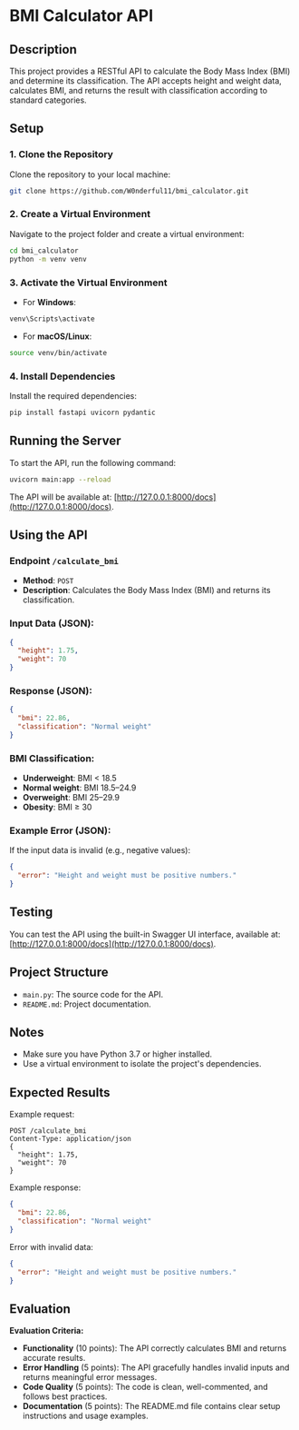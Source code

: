 # BMI Calculator API

## Description

This project provides a RESTful API to calculate the Body Mass Index (BMI) and determine its classification. The API accepts height and weight data, calculates BMI, and returns the result with classification according to standard categories.

## Setup

### 1. Clone the Repository

Clone the repository to your local machine:

```bash
git clone https://github.com/W0nderful11/bmi_calculator.git
```

### 2. Create a Virtual Environment

Navigate to the project folder and create a virtual environment:

```bash
cd bmi_calculator
python -m venv venv
```

### 3. Activate the Virtual Environment

- For **Windows**:

```bash
venv\Scripts\activate
```

- For **macOS/Linux**:

```bash
source venv/bin/activate
```

### 4. Install Dependencies

Install the required dependencies:

```bash
pip install fastapi uvicorn pydantic
```

## Running the Server

To start the API, run the following command:

```bash
uvicorn main:app --reload
```

The API will be available at: [http://127.0.0.1:8000/docs](http://127.0.0.1:8000/docs).

## Using the API

### Endpoint `/calculate_bmi`

- **Method**: `POST`
- **Description**: Calculates the Body Mass Index (BMI) and returns its classification.

### Input Data (JSON):

```json
{
  "height": 1.75,
  "weight": 70
}
```

### Response (JSON):

```json
{
  "bmi": 22.86,           
  "classification": "Normal weight"  
}
```

### BMI Classification:

- **Underweight**: BMI < 18.5
- **Normal weight**: BMI 18.5–24.9
- **Overweight**: BMI 25–29.9
- **Obesity**: BMI ≥ 30

### Example Error (JSON):

If the input data is invalid (e.g., negative values):

```json
{
  "error": "Height and weight must be positive numbers."
}
```

## Testing

You can test the API using the built-in Swagger UI interface, available at: [http://127.0.0.1:8000/docs](http://127.0.0.1:8000/docs).

## Project Structure

- `main.py`: The source code for the API.
- `README.md`: Project documentation.

## Notes

- Make sure you have Python 3.7 or higher installed.
- Use a virtual environment to isolate the project's dependencies.

## Expected Results

Example request:

```http
POST /calculate_bmi
Content-Type: application/json
{
  "height": 1.75,
  "weight": 70
}
```

Example response:

```json
{
  "bmi": 22.86,
  "classification": "Normal weight"
}
```

Error with invalid data:

```json
{
  "error": "Height and weight must be positive numbers."
}
```

## Evaluation

**Evaluation Criteria:**

- **Functionality** (10 points): The API correctly calculates BMI and returns accurate results.
- **Error Handling** (5 points): The API gracefully handles invalid inputs and returns meaningful error messages.
- **Code Quality** (5 points): The code is clean, well-commented, and follows best practices.
- **Documentation** (5 points): The README.md file contains clear setup instructions and usage examples.
